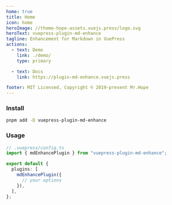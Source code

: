 ```yaml
---
home: true
title: Home
icon: home
heroImage: //theme-hope-assets.vuejs.press/logo.svg
heroText: vuepress-plugin-md-enhance
tagline: Enhancement for Markdown in VuePress
actions:
  - text: Demo
    link: ./demo/
    type: primary

  - text: Docs
    link: https://plugin-md-enhance.vuejs.press

footer: MIT Licensed, Copyright © 2019-present Mr.Hope
---
```


### Install

```bash
pnpm add -D vuepress-plugin-md-enhance
```

### Usage

```ts
// .vuepress/config.ts
import { mdEnhancePlugin } from "vuepress-plugin-md-enhance";

export default {
  plugins: [
    mdEnhancePlugin({
      // your options
    }),
  ],
};
```
